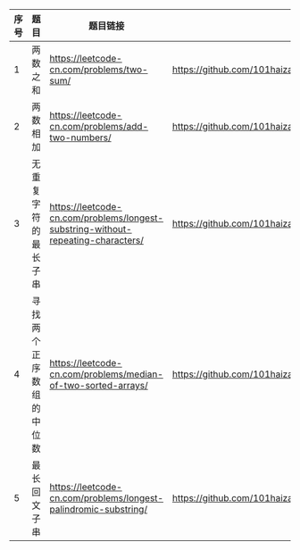 | 序号 | 题目                     | 题目链接                                                     | 代码连接                                                     |
| ---- | ------------------------ | ------------------------------------------------------------ | ------------------------------------------------------------ |
| 1    | 两数之和                 | https://leetcode-cn.com/problems/two-sum/                    | https://github.com/101haizailache/leetcode/blob/master/1.%E4%B8%A4%E6%95%B0%E4%B9%8B%E5%92%8C.py |
| 2    | 两数相加                 | https://leetcode-cn.com/problems/add-two-numbers/            | https://github.com/101haizailache/leetcode/blob/master/2.%E4%B8%A4%E6%95%B0%E7%9B%B8%E5%8A%A0.py |
| 3    | 无重复字符的最长子串     | https://leetcode-cn.com/problems/longest-substring-without-repeating-characters/ | https://github.com/101haizailache/leetcode/blob/master/3.%E6%97%A0%E9%87%8D%E5%A4%8D%E5%AD%97%E7%AC%A6%E7%9A%84%E6%9C%80%E9%95%BF%E5%AD%90%E4%B8%B2.py |
| 4    | 寻找两个正序数组的中位数 | https://leetcode-cn.com/problems/median-of-two-sorted-arrays/ | https://github.com/101haizailache/leetcode/blob/master/4.%E5%AF%BB%E6%89%BE%E4%B8%A4%E4%B8%AA%E6%AD%A3%E5%BA%8F%E6%95%B0%E7%BB%84%E7%9A%84%E4%B8%AD%E4%BD%8D%E6%95%B0.py |
| 5    | 最长回文子串             | https://leetcode-cn.com/problems/longest-palindromic-substring/ | https://github.com/101haizailache/leetcode/blob/master/5.%E6%9C%80%E9%95%BF%E5%9B%9E%E6%96%87%E5%AD%90%E4%B8%B2.py |

